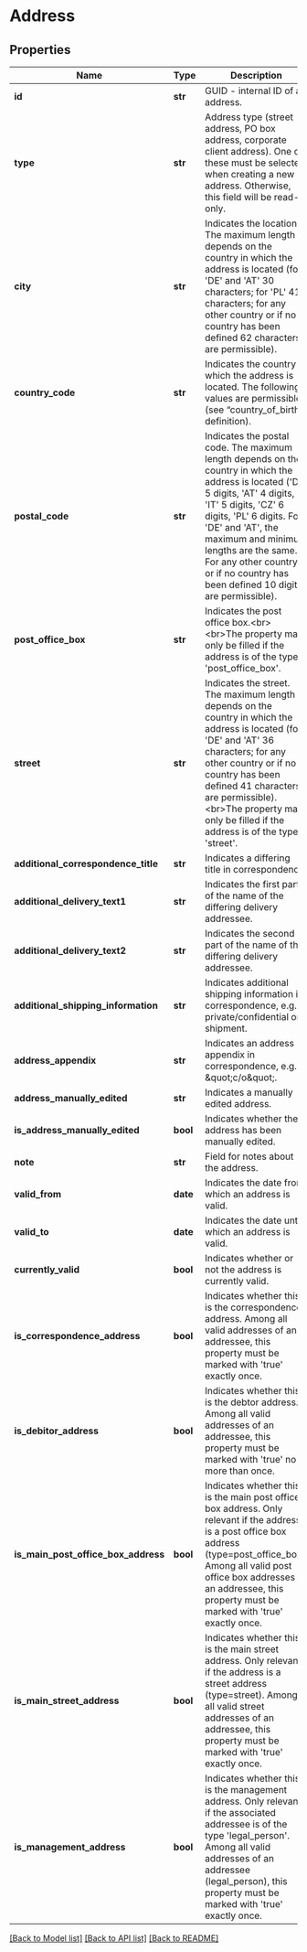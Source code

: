 # Address

## Properties
Name | Type | Description | Notes
------------ | ------------- | ------------- | -------------
**id** | **str** | GUID - internal ID of an address. | [optional] 
**type** | **str** | Address type (street address, PO box address, corporate client address). One of these must be selected when creating a new address. Otherwise, this field will be read-only. | 
**city** | **str** | Indicates the location. The maximum length depends on the country in which the address is located (for &#39;DE&#39; and &#39;AT&#39; 30 characters; for &#39;PL&#39; 41 characters; for any other country or if no country has been defined 62 characters are permissible). | [optional] 
**country_code** | **str** | Indicates the country in which the address is located. The following values are permissible (see “country_of_birth” definition). | [optional] 
**postal_code** | **str** | Indicates the postal code. The maximum length depends on the country in which the address is located (&#39;DE&#39; 5 digits, &#39;AT&#39; 4 digits, &#39;IT&#39; 5 digits, &#39;CZ&#39; 6 digits, &#39;PL&#39; 6 digits.  For &#39;DE&#39; and &#39;AT&#39;, the maximum and minimum lengths are the same. For any other country or if no country has been defined 10 digits are permissible). | [optional] 
**post_office_box** | **str** | Indicates the post office box.&lt;br&gt;&lt;br&gt;The property may only be filled if the address is of the type &#39;post_office_box&#39;. | [optional] 
**street** | **str** | Indicates the street. The maximum length depends on the country in which the address is located (for &#39;DE&#39; and &#39;AT&#39; 36 characters; for any other country or if no country has been defined 41 characters are permissible).&lt;br&gt;The property may only be filled if the address is of the type &#39;street&#39;. | [optional] 
**additional_correspondence_title** | **str** | Indicates a differing title in correspondence. | [optional] 
**additional_delivery_text1** | **str** | Indicates the first part of the name of the differing delivery addressee. | [optional] 
**additional_delivery_text2** | **str** | Indicates the second part of the name of the differing delivery addressee. | [optional] 
**additional_shipping_information** | **str** | Indicates additional shipping information in correspondence, e.g. private/confidential or a shipment. | [optional] 
**address_appendix** | **str** | Indicates an address appendix in correspondence, e.g. \&quot;c/o\&quot;. | [optional] 
**address_manually_edited** | **str** | Indicates a manually edited address. | [optional] 
**is_address_manually_edited** | **bool** | Indicates whether the address has been manually edited. | [optional] 
**note** | **str** | Field for notes about the address. | [optional] 
**valid_from** | **date** | Indicates the date from which an address is valid. | [optional] 
**valid_to** | **date** | Indicates the date until which an address is valid. | [optional] 
**currently_valid** | **bool** | Indicates whether or not the address is currently valid. | [optional] 
**is_correspondence_address** | **bool** | Indicates whether this is the correspondence address. Among all valid addresses  of an addressee, this property must be marked with &#39;true&#39; exactly once. | [optional] 
**is_debitor_address** | **bool** | Indicates whether this is the debtor address. Among all valid addresses of an addressee, this property must be marked with &#39;true&#39; no more than once. | [optional] 
**is_main_post_office_box_address** | **bool** | Indicates whether this is the main post office box address. Only relevant if the address is a post office box address (type&#x3D;post_office_box). Among all valid post office box addresses of an addressee, this property must be marked with &#39;true&#39; exactly once. | [optional] 
**is_main_street_address** | **bool** | Indicates whether this is the main street address. Only relevant if the address is a street address (type&#x3D;street). Among all valid street addresses of an addressee, this property must be marked with &#39;true&#39; exactly once. | [optional] 
**is_management_address** | **bool** | Indicates whether this is the management address. Only relevant if the associated addressee is of the type &#39;legal_person&#39;. Among all valid addresses of an addressee (legal_person), this property must be marked with &#39;true&#39; exactly once. | [optional] 

[[Back to Model list]](../README.md#documentation-for-models) [[Back to API list]](../README.md#documentation-for-api-endpoints) [[Back to README]](../README.md)


